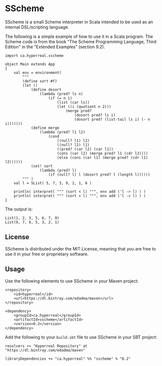 SScheme
=======

SScheme is a small Scheme interpreter in Scala intended to be used as an internal DSL/scripting language.

The following is a simple example of how to use it in a Scala program. The Scheme code is from the book "The Scheme Programming Language, Third Edition" in the "Extended Examples" (section 9.2).

	import ca.hyperreal.sscheme

	object Main extends App
	{
		val env = environment(
			"""
			(define sort #f)
			(let ()
				(define dosort
					(lambda (pred? ls n)
						(if (= n 1)
							(list (car ls))
							(let ((i (quotient n 2)))
								(merge pred?
									(dosort pred? ls i)
									(dosort pred? (list-tail ls i) (- n i)))))))
				(define merge
					(lambda (pred? l1 l2)
						(cond
							((null? l1) l2)
							((null? l2) l1)
							((pred? (car l2) (car l1))
							(cons (car l2) (merge pred? l1 (cdr l2))))
							(else (cons (car l1) (merge pred? (cdr l1) l2))))))
				(set! sort
					(lambda (pred? l)
						(if (null? l) l (dosort pred? l (length l))))))
			""" )
		val l = SList( 5, 7, 3, 9, 2, 1, 6 )
		
		println( interpret( """ (sort < l) """, env add ('l -> l) ) )
		println( interpret( """ (sort > l) """, env add ('l -> l) ) )
	}

The output is:

	List(1, 2, 3, 5, 6, 7, 9)
	List(9, 7, 6, 5, 3, 2, 1)

	
## License

SScheme is distributed under the MIT License, meaning that you are free to use it in your free or proprietary software.


## Usage

Use the following elements to use SScheme in your Maven project:

	<repository>
		<id>hyperreal</id>
		<url>https://dl.bintray.com/edadma/maven</url>
	</repository>

	<dependency>
		<groupId>ca.hyperreal</groupId>
		<artifactId>sscheme</artifactId>
		<version>0.2</version>
	</dependency>

Add the following to your `build.sbt` file to use SScheme in your SBT project:

	resolvers += "Hyperreal Repository" at "https://dl.bintray.com/edadma/maven"

	libraryDependencies += "ca.hyperreal" %% "sscheme" % "0.2"